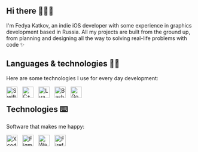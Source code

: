## Hi there 🏄🏻‍♂️

I'm Fedya Katkov, an indie iOS developer with some experience in graphics development based in Russia. All my projects are built from the ground up, from planning and designing all the way to solving real-life problems with code ✨

## Languages & technologies 🧑‍💻

Here are some technologies I use for every day development:

<img align="left" alt="Swift" width="30" height="30" style="padding-right: 10px;" src="https://cdn.simpleicons.org/swift/f05138" />
<img align="left" alt="C++" width="30" height="30" style="padding-right: 10px;" src="https://cdn.simpleicons.org/cplusplus/00599c" />
<img align="left" alt="Lua" width="30" height="30" style="padding-right: 10px;" src="https://cdn.simpleicons.org/lua/2c2d72" />
<img align="left" alt="Bash" width="30" height="30" style="padding-right: 10px;" src="https://cdn.simpleicons.org/gnubash/4eaa25" />
<img align="left" alt="Google Gemini" width="30" height="30" style="padding-right: 10px;" src="https://cdn.simpleicons.org/googlegemini/8e75b2" />
<br />

## Technologies ⌨️

Software that makes me happy:



<img align="left" alt="Xcode" style="padding-right: 10px;" width="30" height="30" src="https://cdn.simpleicons.org/xcode/147efb" />
<img align="left" alt="Figma" style="padding-right: 10px;" width="30" height="30" src="https://cdn.simpleicons.org/figma/f24e1e" />
<img align="left" alt="Warp" style="padding-right: 10px;" width="30" height="30" src="https://cdn.simpleicons.org/warp/01a4ff" />
<img align="left" alt="Firefox" style="padding-right: 10px;" width="30" height="30" src="https://cdn.simpleicons.org/firefoxbrowser/ff7139" />

